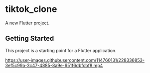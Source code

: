 # tiktok_clone

A new Flutter project.

## Getting Started

This project is a starting point for a Flutter application.



https://user-images.githubusercontent.com/114760131/228336853-3ef5c99a-3c47-4885-8a9e-651f6dbfcbf8.mp4


